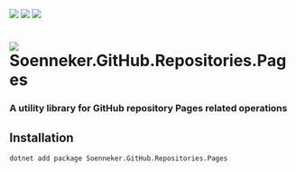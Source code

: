 ﻿[![](https://img.shields.io/nuget/v/soenneker.github.repositories.pages.svg?style=for-the-badge)](https://www.nuget.org/packages/soenneker.github.repositories.pages/)
[![](https://img.shields.io/github/actions/workflow/status/soenneker/soenneker.github.repositories.pages/publish-package.yml?style=for-the-badge)](https://github.com/soenneker/soenneker.github.repositories.pages/actions/workflows/publish-package.yml)
[![](https://img.shields.io/nuget/dt/soenneker.github.repositories.pages.svg?style=for-the-badge)](https://www.nuget.org/packages/soenneker.github.repositories.pages/)

# ![](https://user-images.githubusercontent.com/4441470/224455560-91ed3ee7-f510-4041-a8d2-3fc093025112.png) Soenneker.GitHub.Repositories.Pages
### A utility library for GitHub repository Pages related operations

## Installation

```
dotnet add package Soenneker.GitHub.Repositories.Pages
```
